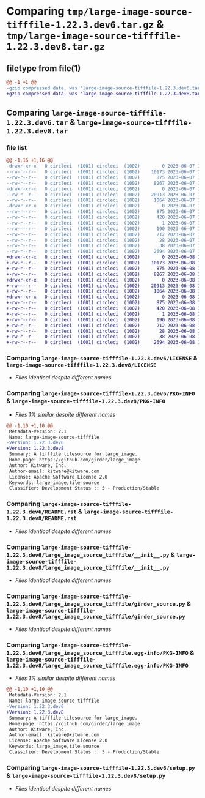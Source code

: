 # Comparing `tmp/large-image-source-tifffile-1.22.3.dev6.tar.gz` & `tmp/large-image-source-tifffile-1.22.3.dev8.tar.gz`

## filetype from file(1)

```diff
@@ -1 +1 @@
-gzip compressed data, was "large-image-source-tifffile-1.22.3.dev6.tar", last modified: Wed Jun  7 17:44:40 2023, max compression
+gzip compressed data, was "large-image-source-tifffile-1.22.3.dev8.tar", last modified: Thu Jun  8 12:53:00 2023, max compression
```

## Comparing `large-image-source-tifffile-1.22.3.dev6.tar` & `large-image-source-tifffile-1.22.3.dev8.tar`

### file list

```diff
@@ -1,16 +1,16 @@
-drwxr-xr-x   0 circleci  (1001) circleci  (1002)        0 2023-06-07 17:44:40.918817 large-image-source-tifffile-1.22.3.dev6/
--rw-r--r--   0 circleci  (1001) circleci  (1002)    10173 2023-06-07 17:44:40.000000 large-image-source-tifffile-1.22.3.dev6/LICENSE
--rw-r--r--   0 circleci  (1001) circleci  (1002)      875 2023-06-07 17:44:40.914817 large-image-source-tifffile-1.22.3.dev6/PKG-INFO
--rw-r--r--   0 circleci  (1001) circleci  (1002)     8267 2023-06-07 17:44:40.000000 large-image-source-tifffile-1.22.3.dev6/README.rst
-drwxr-xr-x   0 circleci  (1001) circleci  (1002)        0 2023-06-07 17:44:40.914817 large-image-source-tifffile-1.22.3.dev6/large_image_source_tifffile/
--rw-r--r--   0 circleci  (1001) circleci  (1002)    20913 2023-06-07 17:42:43.000000 large-image-source-tifffile-1.22.3.dev6/large_image_source_tifffile/__init__.py
--rw-r--r--   0 circleci  (1001) circleci  (1002)     1064 2023-06-07 17:42:43.000000 large-image-source-tifffile-1.22.3.dev6/large_image_source_tifffile/girder_source.py
-drwxr-xr-x   0 circleci  (1001) circleci  (1002)        0 2023-06-07 17:44:40.914817 large-image-source-tifffile-1.22.3.dev6/large_image_source_tifffile.egg-info/
--rw-r--r--   0 circleci  (1001) circleci  (1002)      875 2023-06-07 17:44:40.000000 large-image-source-tifffile-1.22.3.dev6/large_image_source_tifffile.egg-info/PKG-INFO
--rw-r--r--   0 circleci  (1001) circleci  (1002)      420 2023-06-07 17:44:40.000000 large-image-source-tifffile-1.22.3.dev6/large_image_source_tifffile.egg-info/SOURCES.txt
--rw-r--r--   0 circleci  (1001) circleci  (1002)        1 2023-06-07 17:44:40.000000 large-image-source-tifffile-1.22.3.dev6/large_image_source_tifffile.egg-info/dependency_links.txt
--rw-r--r--   0 circleci  (1001) circleci  (1002)      190 2023-06-07 17:44:40.000000 large-image-source-tifffile-1.22.3.dev6/large_image_source_tifffile.egg-info/entry_points.txt
--rw-r--r--   0 circleci  (1001) circleci  (1002)      212 2023-06-07 17:44:40.000000 large-image-source-tifffile-1.22.3.dev6/large_image_source_tifffile.egg-info/requires.txt
--rw-r--r--   0 circleci  (1001) circleci  (1002)       28 2023-06-07 17:44:40.000000 large-image-source-tifffile-1.22.3.dev6/large_image_source_tifffile.egg-info/top_level.txt
--rw-r--r--   0 circleci  (1001) circleci  (1002)       38 2023-06-07 17:44:40.918817 large-image-source-tifffile-1.22.3.dev6/setup.cfg
--rw-r--r--   0 circleci  (1001) circleci  (1002)     2694 2023-06-07 17:42:43.000000 large-image-source-tifffile-1.22.3.dev6/setup.py
+drwxr-xr-x   0 circleci  (1001) circleci  (1002)        0 2023-06-08 12:53:00.420898 large-image-source-tifffile-1.22.3.dev8/
+-rw-r--r--   0 circleci  (1001) circleci  (1002)    10173 2023-06-08 12:53:00.000000 large-image-source-tifffile-1.22.3.dev8/LICENSE
+-rw-r--r--   0 circleci  (1001) circleci  (1002)      875 2023-06-08 12:53:00.420898 large-image-source-tifffile-1.22.3.dev8/PKG-INFO
+-rw-r--r--   0 circleci  (1001) circleci  (1002)     8267 2023-06-08 12:53:00.000000 large-image-source-tifffile-1.22.3.dev8/README.rst
+drwxr-xr-x   0 circleci  (1001) circleci  (1002)        0 2023-06-08 12:53:00.416898 large-image-source-tifffile-1.22.3.dev8/large_image_source_tifffile/
+-rw-r--r--   0 circleci  (1001) circleci  (1002)    20913 2023-06-08 12:51:10.000000 large-image-source-tifffile-1.22.3.dev8/large_image_source_tifffile/__init__.py
+-rw-r--r--   0 circleci  (1001) circleci  (1002)     1064 2023-06-08 12:51:10.000000 large-image-source-tifffile-1.22.3.dev8/large_image_source_tifffile/girder_source.py
+drwxr-xr-x   0 circleci  (1001) circleci  (1002)        0 2023-06-08 12:53:00.420898 large-image-source-tifffile-1.22.3.dev8/large_image_source_tifffile.egg-info/
+-rw-r--r--   0 circleci  (1001) circleci  (1002)      875 2023-06-08 12:53:00.000000 large-image-source-tifffile-1.22.3.dev8/large_image_source_tifffile.egg-info/PKG-INFO
+-rw-r--r--   0 circleci  (1001) circleci  (1002)      420 2023-06-08 12:53:00.000000 large-image-source-tifffile-1.22.3.dev8/large_image_source_tifffile.egg-info/SOURCES.txt
+-rw-r--r--   0 circleci  (1001) circleci  (1002)        1 2023-06-08 12:53:00.000000 large-image-source-tifffile-1.22.3.dev8/large_image_source_tifffile.egg-info/dependency_links.txt
+-rw-r--r--   0 circleci  (1001) circleci  (1002)      190 2023-06-08 12:53:00.000000 large-image-source-tifffile-1.22.3.dev8/large_image_source_tifffile.egg-info/entry_points.txt
+-rw-r--r--   0 circleci  (1001) circleci  (1002)      212 2023-06-08 12:53:00.000000 large-image-source-tifffile-1.22.3.dev8/large_image_source_tifffile.egg-info/requires.txt
+-rw-r--r--   0 circleci  (1001) circleci  (1002)       28 2023-06-08 12:53:00.000000 large-image-source-tifffile-1.22.3.dev8/large_image_source_tifffile.egg-info/top_level.txt
+-rw-r--r--   0 circleci  (1001) circleci  (1002)       38 2023-06-08 12:53:00.420898 large-image-source-tifffile-1.22.3.dev8/setup.cfg
+-rw-r--r--   0 circleci  (1001) circleci  (1002)     2694 2023-06-08 12:51:10.000000 large-image-source-tifffile-1.22.3.dev8/setup.py
```

### Comparing `large-image-source-tifffile-1.22.3.dev6/LICENSE` & `large-image-source-tifffile-1.22.3.dev8/LICENSE`

 * *Files identical despite different names*

### Comparing `large-image-source-tifffile-1.22.3.dev6/PKG-INFO` & `large-image-source-tifffile-1.22.3.dev8/PKG-INFO`

 * *Files 1% similar despite different names*

```diff
@@ -1,10 +1,10 @@
 Metadata-Version: 2.1
 Name: large-image-source-tifffile
-Version: 1.22.3.dev6
+Version: 1.22.3.dev8
 Summary: A tifffile tilesource for large_image.
 Home-page: https://github.com/girder/large_image
 Author: Kitware, Inc.
 Author-email: kitware@kitware.com
 License: Apache Software License 2.0
 Keywords: large_image,tile source
 Classifier: Development Status :: 5 - Production/Stable
```

### Comparing `large-image-source-tifffile-1.22.3.dev6/README.rst` & `large-image-source-tifffile-1.22.3.dev8/README.rst`

 * *Files identical despite different names*

### Comparing `large-image-source-tifffile-1.22.3.dev6/large_image_source_tifffile/__init__.py` & `large-image-source-tifffile-1.22.3.dev8/large_image_source_tifffile/__init__.py`

 * *Files identical despite different names*

### Comparing `large-image-source-tifffile-1.22.3.dev6/large_image_source_tifffile/girder_source.py` & `large-image-source-tifffile-1.22.3.dev8/large_image_source_tifffile/girder_source.py`

 * *Files identical despite different names*

### Comparing `large-image-source-tifffile-1.22.3.dev6/large_image_source_tifffile.egg-info/PKG-INFO` & `large-image-source-tifffile-1.22.3.dev8/large_image_source_tifffile.egg-info/PKG-INFO`

 * *Files 1% similar despite different names*

```diff
@@ -1,10 +1,10 @@
 Metadata-Version: 2.1
 Name: large-image-source-tifffile
-Version: 1.22.3.dev6
+Version: 1.22.3.dev8
 Summary: A tifffile tilesource for large_image.
 Home-page: https://github.com/girder/large_image
 Author: Kitware, Inc.
 Author-email: kitware@kitware.com
 License: Apache Software License 2.0
 Keywords: large_image,tile source
 Classifier: Development Status :: 5 - Production/Stable
```

### Comparing `large-image-source-tifffile-1.22.3.dev6/setup.py` & `large-image-source-tifffile-1.22.3.dev8/setup.py`

 * *Files identical despite different names*

